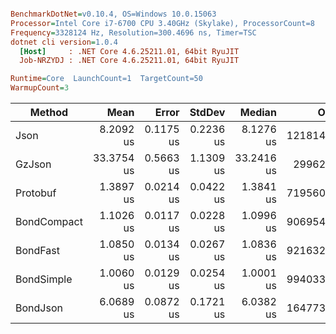 ``` ini

BenchmarkDotNet=v0.10.4, OS=Windows 10.0.15063
Processor=Intel Core i7-6700 CPU 3.40GHz (Skylake), ProcessorCount=8
Frequency=3328124 Hz, Resolution=300.4696 ns, Timer=TSC
dotnet cli version=1.0.4
  [Host]     : .NET Core 4.6.25211.01, 64bit RyuJIT
  Job-NRZYDJ : .NET Core 4.6.25211.01, 64bit RyuJIT

Runtime=Core  LaunchCount=1  TargetCount=50  
WarmupCount=3  

```
 |      Method |       Mean |     Error |    StdDev |     Median |      Op/s | Scaled | ScaledSD | Rank | Size |  Gen 0 | Allocated |
 |------------ |-----------:|----------:|----------:|-----------:|----------:|-------:|---------:|-----:|-----:|-------:|----------:|
 |        Json |  8.2092 us | 0.1175 us | 0.2236 us |  8.1276 us | 121814.55 |   5.91 |     0.24 |    6 | 665b | 1.6333 |      0 GB |
 |      GzJson | 33.3754 us | 0.5663 us | 1.1309 us | 33.2416 us |  29962.19 |  24.04 |     1.07 |    7 | 439b | 3.4204 |      0 GB |
 |    Protobuf |  1.3897 us | 0.0214 us | 0.0422 us |  1.3841 us | 719560.94 |   1.00 |     0.00 |    4 | 466b | 0.1465 |      0 GB |
 | BondCompact |  1.1026 us | 0.0117 us | 0.0228 us |  1.0996 us | 906954.63 |   0.79 |     0.03 |    3 | 459b | 0.1327 |      0 GB |
 |    BondFast |  1.0850 us | 0.0134 us | 0.0267 us |  1.0836 us | 921632.88 |   0.78 |     0.03 |    2 | 467b | 0.1179 |      0 GB |
 |  BondSimple |  1.0060 us | 0.0129 us | 0.0254 us |  1.0001 us | 994033.25 |   0.72 |     0.03 |    1 | 481b | 0.1215 |      0 GB |
 |    BondJson |  6.0689 us | 0.0872 us | 0.1721 us |  6.0382 us | 164773.53 |   4.37 |     0.18 |    5 | 608b | 1.5448 |      0 GB |
